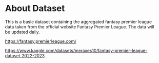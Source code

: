# About Dataset

This is a basic dataset containing the aggregated fantasy premier league data taken from the official website Fantasy Premier League. The data will be updated daily.

https://fantasy.premierleague.com/

https://www.kaggle.com/datasets/meraxes10/fantasy-premier-league-dataset-2022-2023
